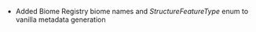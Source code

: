 

-   Added Biome Registry biome names and _StructureFeatureType_ enum to vanilla metadata generation

